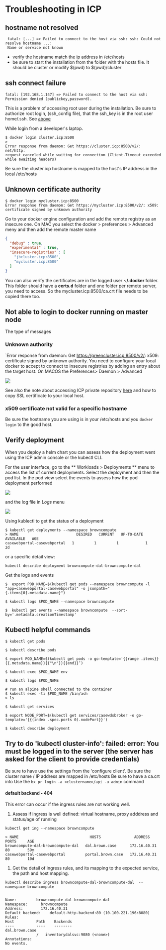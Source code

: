 # Troubleshooting in ICP

## hostname not resolved
  ```
   fatal: [...] => Failed to connect to the host via ssh: ssh: Could not resolve hostname ...:
   Name or service not known
  ```
  * verify the hostname match the ip address in /etc/hosts
  * be sure to start the installation from the folder with the hosts file. It should be cluster or modify $(pwd) to $(pwd)/cluster

## ssh connect failure
  ```
  fatal: [192.168.1.147] => Failed to connect to the host via ssh:
  Permission denied (publickey,password).
  ```
This is a problem of accessing root user during the installation. Be sure to authorize root login, (ssh_config file), that the ssh_key is in the root user home/.ssh. See [above](#ubuntu-specifics)


While login from a developer's laptop.
```
$ docker login cluster.icp:8500
>
Error response from daemon: Get https://cluster.icp:8500/v2/: net/http:
request canceled while waiting for connection (Client.Timeout exceeded while awaiting headers)
```
Be sure the cluster.icp hostname is mapped to the host's IP address in the local /etc/hosts

## Unknown certificate authority
```
$ docker login mycluster.icp:8500
Error response from daemon: Get https://mycluster.icp:8500/v2/: x509: certificate signed by unknown authority
```

Go to your docker engine configuration and add the remote registry as an insecure one. On MAC you select the docker > preferences > Advanced meny and then add the remote master name
```json
{
  "debug" : true,
  "experimental" : true,
  "insecure-registries" : [
    "jbcluster.icp:8500",
    "mycluster.icp:8500"
  ]
}
```

You can also verify the certificates are in the logged user **~/.docker** folder. This folder should have a **certs.d** folder and one folder per remote server, you need to access. So the mycluster.icp:8500/ca.crt file needs to be copied there too.

## Not able to login to docker running on master node
The type of messages
### Unknown authority
`Error response from daemon: Get https://greencluster.icp:8500/v2/: x509: certificate signed by unknown authority.
You need to configure your local docker to accept to connect to insecure registries by adding an entry about the target host.
On MACOS the Preferences> Daemon > Advanced   

![](docker-pref-insecure-reg.png)


See also the note about accessing ICP private repository [here](https://github.com/ibm-cloud-architecture/refarch-cognitive/tree/master/docs/ICP#access-to-icp-private-docker-repository) and how to copy SSL certificate to your local host.

### x509 certificate not valid for a specific hostname
Be sure the hostname you are using is in your /etc/hosts and you `docker login` to the good host.

## Verify deployment
When you deploy a helm chart you can assess how the deployment went using the ICP admin console or the kubectl CLI.

For the user interface, go to the ** Workloads > Deployments ** menu to access the list of current deployments. Select the deployment and then the pod list.
In the pod view select the events to assess how the pod deployment performed

![](icp-pod-events.png)

and the log file in *Logs* menu

![](icp-pod-logs.png)

Using kublectl to get the status of a deployment
```
$ kubectl get deployments --namespace browncompute
> NAME                          DESIRED   CURRENT   UP-TO-DATE   AVAILABLE   AGE
casewebportal-casewebportal   1         1         1            1           2d

```
or a specific detail view:
```
kubectl describe deployment browncompute-dal-browncompute-dal
```

Get the logs and events
```
$  export POD_NAME=$(kubectl get pods --namespace browncompute -l "app=casewebportal-casewebportal" -o jsonpath="{.items[0].metadata.name}")

$ kubectl logs $POD_NAME --namespace browncompute

$  kubectl get events --namespace browncompute  --sort-by='.metadata.creationTimestamp'
```

## Kubectl helpful commands
```
$ kubectl get pods

$ kubectl describe pods

$ export POD_NAME=$(kubectl get pods -o go-template='{{range .items}}{{.metadata.name}}{{"\n"}}{{end}}’)

$ kubectl exec $POD_NAME env

$ kubectl logs $POD_NAME

# run an alpine shell connected to the container
$ kubectl exec -ti $POD_NAME /bin/ash
> ls

$ kubectl get services

$ export NODE_PORT=$(kubectl get services/casewdsbroker -o go-template='{{(index .spec.ports 0).nodePort}}')

$ kubectl describe deployment
```

## Try to do 'kubectl cluster-info': failed: error: You must be logged in to the server (the server has asked for the client to provide credentials)
Be sure to have use the settings from the 'configure client'.
Be sure the cluster name / IP address are mapped in /etc/hosts
Be sure to have a ca.crt into
Use the `bx pr login -a <clustername>/api -u admin` command


#### default backend - 404
This error can occur if the ingress rules are not working well.

1. Assess if ingress is well defined: virtual hostname, proxy adddress and status/age of running
  ```
  kubectl get ing --namespace browncompute

  > NAME                                HOSTS               ADDRESS        PORTS     AGE
browncompute-dal-browncompute-dal   dal.brown.case      172.16.40.31   80        59m
casewebportal-casewebportal         portal.brown.case   172.16.40.31   80        10d
  ```

  1. Get the detail of ingress rules, and its mapping to the expected service, the path and host mapping.
  ```
  kubectl describe ingress browncompute-dal-browncompute-dal  --namespace browncompute


  Name:			browncompute-dal-browncompute-dal
Namespace:		browncompute
Address:		172.16.40.31
Default backend:	default-http-backend:80 (10.100.221.196:8080)
Rules:
  Host			Path	Backends
  ----			----	--------
  dal.brown.case
    			/ 	inventorydalsvc:9080 (<none>)
Annotations:
No events.
  ```
